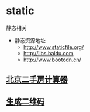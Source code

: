 # static
静态相关

* 静态资源地址
    * http://www.staticfile.org/
    * http://libs.baidu.com
    * http://www.bootcdn.cn/

## [北京二手房计算器](https://kongzhidea.github.io/static/lianjia/index.html)
## [生成二维码](https://kongzhidea.github.io/static/qrcode/)
